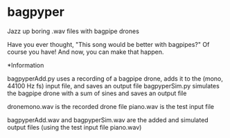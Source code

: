 # bagpyper
Jazz up boring .wav files with bagpipe drones

Have you ever thought, "This song would be better with bagpipes?" Of course you have! And now, you can make that happen.

*Information

bagpyperAdd.py uses a recording of a bagpipe drone, adds it to the (mono, 44100 Hz fs) input file, and saves an output file
bagpyperSim.py simulates the bagpipe drone with a sum of sines and saves an output file

dronemono.wav is the recorded drone file
piano.wav is the test input file

bagpyperAdd.wav and bagpyperSim.wav are the added and simulated output files (using the test input file piano.wav)

